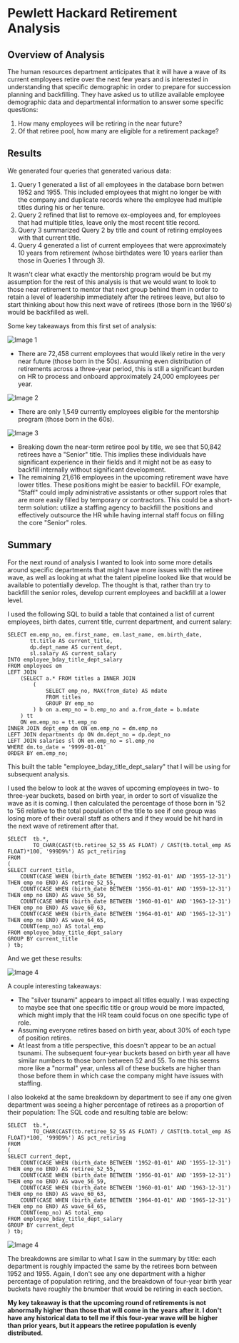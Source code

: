 # Pewlett Hackard Retirement Analysis

## Overview of Analysis
The human resources department anticipates that it will have a wave of its current employees retire over the next few years and is interested in understanding that specific demographic in order to prepare for succession planning and backfilling.  They have asked us to utilize available employee demographic data and departmental information to answer some specific questions:

1. How many employees will be retiring in the near future?
2. Of that retiree pool, how many are eligible for a retirement package?

## Results
We generated four queries that generated various data:
1. Query 1 generated a list of all employees in the database born betwen 1952 and 1955.  This included employees that might no longer be with the company and duplicate records where the employee had multiple titles during his or her tenure.
2. Query 2 refined that list to remove ex-employees and, for employees that had multiple titles, leave only the most recent title record.
3. Query 3 summarized Query 2 by title and count of retiring employees with that current title.
4. Query 4 generated a list of current employees that were approximately 10 years from retirement (whose birthdates were 10 years earlier than those in Queries 1 through 3).

It wasn't clear what exactly the mentorship program would be but my assumption for the rest of this analysis is that we would want to look to those near retirement to mentor that next group behind them in order to retain a level of leadership immediately after the retirees leave, but also to start thinking about how this next wave of retirees (those born in the 1960's) would be backfilled as well.

Some key takeaways from this first set of analysis:

![Image 1](/Resources/Image1_1.png)

- There are 72,458 current employees that would likely retire in the very near future (those born in the 50s).  Assuming even distribution of retirements across a three-year period, this is still a significant burden on HR to process and onboard approximately 24,000 employees per year.

![Image 2](/Resources/Image1_2.png)

- There are only 1,549 currently employees eligible for the mentorship program (those born in the 60s).

![Image 3](/Resources/Image1_3.png)

- Breaking down the near-term retiree pool by title, we see that 50,842 retirees have a "Senior" title.  This implies these individuals have significant experience in their fields and it might not be as easy to backfill internally without significant development.
- The remaining 21,616 employees in the upcoming retirement wave have lower titles.  These positions might be easier to backfill.  FOr example, "Staff" could imply administrative assistants or other support roles that are more easily filled by temporary or contractors.  This could be a short-term solution: utilize a staffing agency to backfill the positions and effectively outsource the HR while having internal staff focus on filling the core "Senior" roles.

## Summary

For the next round of analysis I wanted to look into some more details around specific departments that might have more issues with the retiree wave, as well as looking at what the talent pipeline looked like that would be available to potentially develop.  The thought is that, rather than try to backfill the senior roles, develop current employees and backfill at a lower level.

I used the following SQL to build a table that contained a list of current employees, birth dates, current title, current department, and current salary:
```
SELECT em.emp_no, em.first_name, em.last_name, em.birth_date,
	   tt.title AS current_title, 
	   dp.dept_name AS current_dept,
	   sl.salary AS current_salary
INTO employee_bday_title_dept_salary
FROM employees em 
LEFT JOIN 
	(SELECT a.* FROM titles a INNER JOIN 
		(
			SELECT emp_no, MAX(from_date) AS mdate
			FROM titles 
			GROUP BY emp_no
		) b on a.emp_no = b.emp_no and a.from_date = b.mdate
	) tt 
	ON em.emp_no = tt.emp_no
INNER JOIN dept_emp dm ON em.emp_no = dm.emp_no
LEFT JOIN departments dp ON dm.dept_no = dp.dept_no
LEFT JOIN salaries sl ON em.emp_no = sl.emp_no
WHERE dm.to_date = '9999-01-01'
ORDER BY em.emp_no;
```
This built the table "employee_bday_title_dept_salary" that I will be using for subsequent analysis.

I used the below to look at the waves of upcoming employees in two- to three-year buckets, based on birth year, in order to sort of visualize the wave as it is coming.  I then calculated the percentage of those born in '52 to '56 relative to the total population of the title to see if one group was losing more of their overall staff as others and if they would be hit hard in the next wave of retirement after that.

```
SELECT 	tb.*,
		TO_CHAR(CAST(tb.retiree_52_55 AS FLOAT) / CAST(tb.total_emp AS FLOAT)*100, '999D9%') AS pct_retiring
FROM
(
SELECT current_title,
	COUNT(CASE WHEN (birth_date BETWEEN '1952-01-01' AND '1955-12-31') THEN emp_no END) AS retiree_52_55,
	COUNT(CASE WHEN (birth_date BETWEEN '1956-01-01' AND '1959-12-31') THEN emp_no END) AS wave_56_59,
	COUNT(CASE WHEN (birth_date BETWEEN '1960-01-01' AND '1963-12-31') THEN emp_no END) AS wave_60_63,
	COUNT(CASE WHEN (birth_date BETWEEN '1964-01-01' AND '1965-12-31') THEN emp_no END) AS wave_64_65,
	COUNT(emp_no) AS total_emp
FROM employee_bday_title_dept_salary
GROUP BY current_title
) tb;
```

And we get these results:

![Image 4](/Resources/Image2_1.PNG)

A couple interesting takeaways:
- The "silver tsunami" appears to impact all titles equally.  I was expecting to maybe see that one specific title or group would be more impacted, which might imply that the HR team could focus on one specific type of role.  
- Assuming everyone retires based on birth year, about 30% of each type of position retires.
- At least from a title perspective, this doesn't appear to be an actual tsunami.  The subsequent four-year buckets based on birth year all have similar numbers to those born between 52 and 55.  To me this seems more like a "normal" year, unless all of these buckets are higher than those before them in which case the company might have issues with staffing.

I also lookekd at the same breakdown by department to see if any one given department was seeing a higher percentage of retirees as a proportion of their population:  The SQL code and resulting table are below:

```
SELECT 	tb.*,
		TO_CHAR(CAST(tb.retiree_52_55 AS FLOAT) / CAST(tb.total_emp AS FLOAT)*100, '999D9%') AS pct_retiring
FROM
(
SELECT current_dept,
	COUNT(CASE WHEN (birth_date BETWEEN '1952-01-01' AND '1955-12-31') THEN emp_no END) AS retiree_52_55,
	COUNT(CASE WHEN (birth_date BETWEEN '1956-01-01' AND '1959-12-31') THEN emp_no END) AS wave_56_59,
	COUNT(CASE WHEN (birth_date BETWEEN '1960-01-01' AND '1963-12-31') THEN emp_no END) AS wave_60_63,
	COUNT(CASE WHEN (birth_date BETWEEN '1964-01-01' AND '1965-12-31') THEN emp_no END) AS wave_64_65,
	COUNT(emp_no) AS total_emp
FROM employee_bday_title_dept_salary
GROUP BY current_dept
) tb;
```

![Image 4](/Resources/Image2_2.PNG)

The breakdowns are similar to what I saw in the summary by title: each department is roughly impacted the same by the retirees born between 1952 and 1955.  Again, I don't see any one department with a higher percentage of population retiring, and the breakdown of four-year birth year buckets have roughly the bnumber that would be retiring in each section.

**My key takeaway is that the upcoming round of retirements is not abnormally higher than those that will come in the years after it.  I don't have any historical data to tell me if this four-year wave will be higher than prior years, but it appears the retiree population is evenly distributed.**
